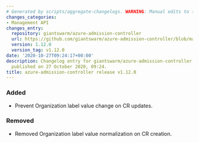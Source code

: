 ```yaml
---
# Generated by scripts/aggregate-changelogs. WARNING: Manual edits to this files will be overwritten.
changes_categories:
- Management API
changes_entry:
  repository: giantswarm/azure-admission-controller
  url: https://github.com/giantswarm/azure-admission-controller/blob/master/CHANGELOG.md#1120---2020-10-27
  version: 1.12.0
  version_tag: v1.12.0
date: '2020-10-27T09:24:17+00:00'
description: Changelog entry for giantswarm/azure-admission-controller version 1.12.0,
  published on 27 October 2020, 09:24.
title: azure-admission-controller release v1.12.0
---
```


### Added
- Prevent Organization label value change on CR updates.
### Removed
- Removed Organization label value normalization on CR creation.
